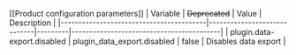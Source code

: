 [[Product configuration parameters]]
| Variable                                | ~~Deprecated~~              | Value   | Description                              |
|-----------------------------------------|-----------------------------|---------|------------------------------------------|
| plugin.data-export.disabled             | plugin_data_export.disabled | false   | Disables data export                     |